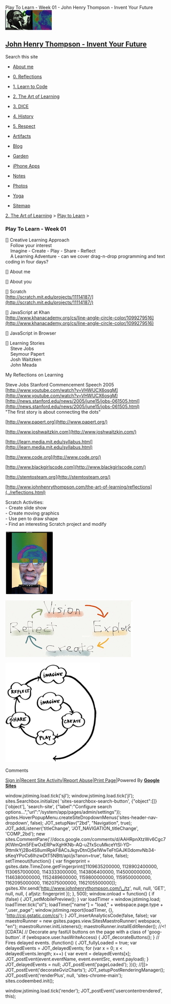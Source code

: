 Play To Learn - Week 01 - John Henry Thompson - Invent Your Future [![John Henry Thompson - Invent Your Future](../../_/rsrc/1329567069254/config/customLogo.gif-revision=6.png)](../../index.html)

[John Henry Thompson - Invent Your Future](../../index.html)
------------------------------------------------------------

Search this site

*   [About me](../../home.html)
    
*   [0\. Reflections](../../0-refections-on-learning.html)
    
*   [1\. Learn to Code](../../learning-to-program.html)
    
*   [2\. The Art of Learning](../../the-art-of-learning.html)
    
*   [3\. DICE](../../3-dice.html)
    
*   [4\. History](../../4-history.html)
    
*   [5\. Respect](../../heros.html)
    
*   [Artifacts](../../artifacts.html)
    
*   [Blog](../../z-blog-1.html)
    
*   [Garden](../../4-garden.html)
    
*   [iPhone Apps](../../iphone-apps.html)
    
*   [Notes](../../notes.html)
    
*   [Photos](../../family.html)
    
*   [Yoga](../../yoga.html)
    
*   [Sitemap](../../system/app/pages/sitemap/hierarchy.html)
    

[2\. The Art of Learning](../../the-art-of-learning.html)‎ > ‎[Play to Learn](../play-to-learn.html)‎ > ‎

### Play To Learn - Week 01

\[\] Creative Learning Approach  
    Follow your interest  
    Imagine - Create - Play - Share - Reflect  
    A Learning Adventure - can we cover drag-n-drop programming and text coding in four days?

  

\[\] About me

  

\[\] About you

  
\[\] Scratch  
[http://scratch.mit.edu/projects/11114187/](http://scratch.mit.edu/projects/11114187/)  
  
\[\] JavaScript at Khan  
[http://www.khanacademy.org/cs/line-angle-circle-color/1099279516](http://www.khanacademy.org/cs/line-angle-circle-color/1099279516)  
  
\[\] JavaScript in Browser  
  
\[\] Learning Stories  
    Steve Jobs  
    Seymour Papert  
    Josh Waitzken  
    John Meada  

 My Reflections on Learning  

  
Steve Jobs Stanford Commencement Speech 2005  
[http://www.youtube.com/watch?v=VHWUCX6osgM](http://www.youtube.com/watch?v=VHWUCX6osgM)  
[http://news.stanford.edu/news/2005/june15/jobs-061505.html](http://news.stanford.edu/news/2005/june15/jobs-061505.html)  
"The first story is about connecting the dots"  
  
[http://www.papert.org](http://www.papert.org/)  
  
[http://www.joshwaitzkin.com](http://www.joshwaitzkin.com/)  
  
[http://learn.media.mit.edu/syllabus.html](http://learn.media.mit.edu/syllabus.html)  
  
[http://www.code.org](http://www.code.org/)  
  
[http://www.blackgirlscode.com](http://www.blackgirlscode.com/)  
  
[http://stemtosteam.org](http://stemtosteam.org/)  
  
[http://www.johnhenrythompson.com/the-art-of-learning/reflections](../reflections.html)  
  
Scratch Activities:  
\- Create slide show  
\- Create moving graphics  
\- Use pen to draw shape  
\- Find an interesting Scratch project and modify  
  

[![](../../_/rsrc/1481644980214/the-art-of-learning/play-to-learn/week-01/jht-half-color-height=200&width=150.png)](http://www.johnhenrythompson.com/the-art-of-learning/play-to-learn/week-01/jht-half-color.png?attredirects=0)  
  

[![](../../_/rsrc/1481644980214/the-art-of-learning/play-to-learn/week-01/Vision-Explore-Create-Reflect-height=177&width=400.png)](http://www.johnhenrythompson.com/the-art-of-learning/play-to-learn/week-01/Vision-Explore-Create-Reflect.png?attredirects=0)

  
[![](../../_/rsrc/1481644980214/the-art-of-learning/play-to-learn/week-01/Imagine-Create-Play-Share-Reflect.png)](http://www.johnhenrythompson.com/the-art-of-learning/play-to-learn/week-01/Imagine-Create-Play-Share-Reflect.png?attredirects=0)

  

Comments

[Sign in](https://accounts.google.com/ServiceLogin?continue=http://sites.google.com/a/johnhenrythompson.com/jht/the-art-of-learning/play-to-learn/week-01&service=jotspot)|[Recent Site Activity](../../system/app/pages/recentChanges.html)|[Report Abuse](http://sites.google.com/a/johnhenrythompson.com/jht/system/app/pages/reportAbuse)|[Print Page](javascript:;)|Powered By **[Google Sites](http://sites.google.com/site)**

window.jstiming.load.tick('sjl'); window.jstiming.load.tick('jl'); sites.Searchbox.initialize( 'sites-searchbox-search-button', {"object":\[\]}\['object'\], 'search-site', {"label":"Configure search options...","url":"/system/app/pages/admin/settings"}); gsites.HoverPopupMenu.createSiteDropdownMenus('sites-header-nav-dropdown', false); JOT\_setupNav("2bd", "Navigation", true); JOT\_addListener('titleChange', 'JOT\_NAVIGATION\_titleChange', 'COMP\_2bd'); new sites.CommentPane('//docs.google.com/comments/d/AAHRpnXtzWv6Cgc7jKlWmQm5FEwOxERPwXgHKNb-AQ-uZfxScuMkceYtSl-YD-9ttmIkYj2Bo4S8umlRpkF8ACsJkgvDtnOj5e1WwTeFtGAJK0domvNb34-sKeqYPoCs6lhzwDtT5NBtt/api/js?anon=true', false, false); setTimeout(function() { var fingerprint = gsites.date.TimeZone.getFingerprint(\[1109635200000, 1128902400000, 1130657000000, 1143333000000, 1143806400000, 1145000000000, 1146380000000, 1152489600000, 1159800000000, 1159500000000, 1162095000000, 1162075000000, 1162105500000\]); gsites.Xhr.send('http://www.johnhenrythompson.com/\_/tz', null, null, 'GET', null, null, { afjstz: fingerprint }); }, 500); window.onload = function() { if (false) { JOT\_setMobilePreview(); } var loadTimer = window.jstiming.load; loadTimer.tick("ol"); loadTimer\["name"\] = "load," + webspace.page.type + ",user\_page"; window.jstiming.report(loadTimer, {}, 'http://csi.gstatic.com/csi'); } JOT\_insertAnalyticsCode(false, false); var maestroRunner = new gsites.pages.view.SitesMaestroRunner( webspace, "en"); maestroRunner.initListeners(); maestroRunner.installEditRender(); //<!\[CDATA\[ // Decorate any fastUI buttons on the page with a class of 'goog-button'. if (webspace.user.hasWriteAccess) { JOT\_decorateButtons(); } // Fires delayed events. (function() { JOT\_fullyLoaded = true; var delayedEvents = JOT\_delayedEvents; for (var x = 0; x < delayedEvents.length; x++) { var event = delayedEvents\[x\]; JOT\_postEvent(event.eventName, event.eventSrc, event.payload); } JOT\_delayedEvents = null; JOT\_postEvent('pageLoaded'); })(); //\]\]> JOT\_postEvent('decorateGvizCharts'); JOT\_setupPostRenderingManager(); JOT\_postEvent('renderPlus', null, 'sites-chrome-main'); sites.codeembed.init();

window.jstiming.load.tick('render'); JOT\_postEvent('usercontentrendered', this);